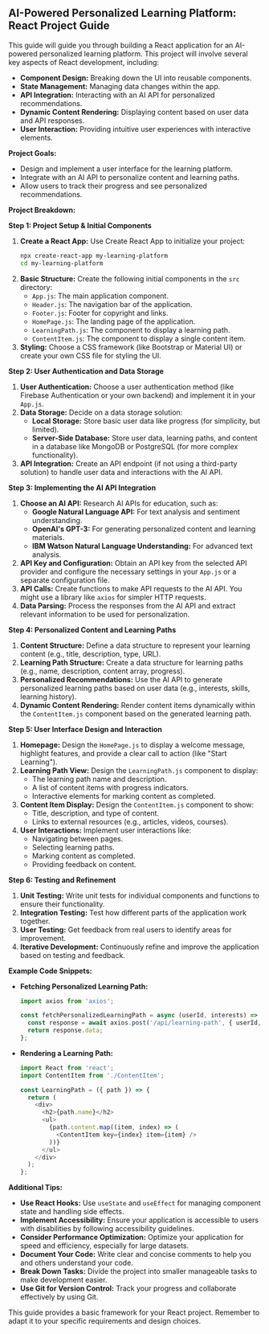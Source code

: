 ##  AI-Powered Personalized Learning Platform: React Project Guide

This guide will guide you through building a React application for an AI-powered personalized learning platform. This project will involve several key aspects of React development, including:

* **Component Design:** Breaking down the UI into reusable components.
* **State Management:** Managing data changes within the app.
* **API Integration:** Interacting with an AI API for personalized recommendations.
* **Dynamic Content Rendering:** Displaying content based on user data and API responses.
* **User Interaction:** Providing intuitive user experiences with interactive elements.

**Project Goals:**

* Design and implement a user interface for the learning platform.
* Integrate with an AI API to personalize content and learning paths.
* Allow users to track their progress and see personalized recommendations.

**Project Breakdown:**

**Step 1: Project Setup & Initial Components**

1. **Create a React App:** Use Create React App to initialize your project: 
   ```bash
   npx create-react-app my-learning-platform
   cd my-learning-platform
   ```
2. **Basic Structure:** Create the following initial components in the `src` directory:
   * `App.js`:  The main application component.
   * `Header.js`: The navigation bar of the application.
   * `Footer.js`:  Footer for copyright and links.
   * `HomePage.js`: The landing page of the application.
   * `LearningPath.js`: The component to display a learning path.
   * `ContentItem.js`:  The component to display a single content item.
3. **Styling:** Choose a CSS framework (like Bootstrap or Material UI) or create your own CSS file for styling the UI. 

**Step 2: User Authentication and Data Storage**

1. **User Authentication:** Choose a user authentication method (like Firebase Authentication or your own backend) and implement it in your `App.js`.
2. **Data Storage:** Decide on a data storage solution:
   * **Local Storage:** Store basic user data like progress (for simplicity, but limited).
   * **Server-Side Database:** Store user data, learning paths, and content in a database like MongoDB or PostgreSQL (for more complex functionality).
3. **API Integration:** Create an API endpoint (if not using a third-party solution) to handle user data and interactions with the AI API.

**Step 3: Implementing the AI API Integration**

1. **Choose an AI API:** Research AI APIs for education, such as:
   * **Google Natural Language API:** For text analysis and sentiment understanding.
   * **OpenAI's GPT-3:** For generating personalized content and learning materials.
   * **IBM Watson Natural Language Understanding:** For advanced text analysis.
2. **API Key and Configuration:**  Obtain an API key from the selected API provider and configure the necessary settings in your `App.js` or a separate configuration file.
3. **API Calls:** Create functions to make API requests to the AI API. You might use a library like `axios` for simpler HTTP requests.
4. **Data Parsing:** Process the responses from the AI API and extract relevant information to be used for personalization.

**Step 4: Personalized Content and Learning Paths**

1. **Content Structure:** Define a data structure to represent your learning content (e.g., title, description, type, URL). 
2. **Learning Path Structure:** Create a data structure for learning paths (e.g., name, description, content array, progress).
3. **Personalized Recommendations:**  Use the AI API to generate personalized learning paths based on user data (e.g., interests, skills, learning history).
4. **Dynamic Content Rendering:**  Render content items dynamically within the `ContentItem.js` component based on the generated learning path.

**Step 5: User Interface Design and Interaction**

1. **Homepage:**  Design the `HomePage.js` to display a welcome message, highlight features, and provide a clear call to action (like "Start Learning").
2. **Learning Path View:** Design the `LearningPath.js` component to display:
   * The learning path name and description.
   * A list of content items with progress indicators.
   * Interactive elements for marking content as completed.
3. **Content Item Display:** Design the `ContentItem.js` component to show:
   * Title, description, and type of content.
   * Links to external resources (e.g., articles, videos, courses).
4. **User Interactions:** Implement user interactions like:
   * Navigating between pages.
   * Selecting learning paths.
   * Marking content as completed.
   * Providing feedback on content.

**Step 6: Testing and Refinement**

1. **Unit Testing:** Write unit tests for individual components and functions to ensure their functionality.
2. **Integration Testing:** Test how different parts of the application work together.
3. **User Testing:** Get feedback from real users to identify areas for improvement.
4. **Iterative Development:** Continuously refine and improve the application based on testing and feedback.

**Example Code Snippets:**

* **Fetching Personalized Learning Path:**
   ```javascript
   import axios from 'axios';

   const fetchPersonalizedLearningPath = async (userId, interests) => {
     const response = await axios.post('/api/learning-path', { userId, interests });
     return response.data;
   };
   ```
* **Rendering a Learning Path:**
   ```javascript
   import React from 'react';
   import ContentItem from './ContentItem';

   const LearningPath = ({ path }) => {
     return (
       <div>
         <h2>{path.name}</h2>
         <ul>
           {path.content.map((item, index) => (
             <ContentItem key={index} item={item} />
           ))}
         </ul>
       </div>
     );
   };
   ```

**Additional Tips:**

* **Use React Hooks:** Use `useState` and `useEffect` for managing component state and handling side effects.
* **Implement Accessibility:** Ensure your application is accessible to users with disabilities by following accessibility guidelines.
* **Consider Performance Optimization:** Optimize your application for speed and efficiency, especially for large datasets.
* **Document Your Code:** Write clear and concise comments to help you and others understand your code.
* **Break Down Tasks:**  Divide the project into smaller manageable tasks to make development easier.
* **Use Git for Version Control:**  Track your progress and collaborate effectively by using Git.

This guide provides a basic framework for your React project. Remember to adapt it to your specific requirements and design choices. 
